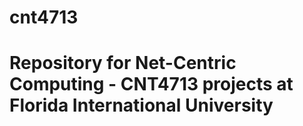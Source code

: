 # cnt4713
# Repository for Net-Centric Computing - CNT4713 projects at Florida International University
